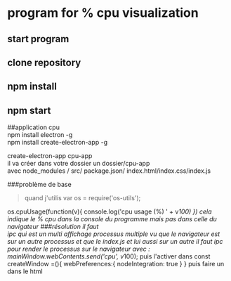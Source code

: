 # program for % cpu visualization  
## start program  
## clone repository  
## npm install  
## npm start  


##application cpu  
npm install electron -g  
npm install create-electron-app -g

create-electron-app cpu-app  
il va créer dans votre dossier un dossier/cpu-app  
avec node_modules / src/ package.json/ index.html/index.css/index.js  

###problème de base  
>quand j'utilis var os 	= require('os-utils');
 
 os.cpuUsage(function(v){
    console.log('cpu usage (%) ' + v*100)
  })
  cela indique le % cpu dans la console du programme 
  mais pas dans celle du navigateur
  ###résolution il faut  
  ipc qui est un multi affichage processus multiple
vu que le navigateur est sur un autre processus et que le index.js et lui aussi sur un autre
il faut ipc pour render le processus sur le navigateur
avec :  
 mainWindow.webContents.send('cpu', v*100);
 puis l'activer dans const createWindow =(){
       webPreferences:{
      nodeIntegration: true
    }
 }
 puis faire un <scipt></scrip> dans le html  
 
